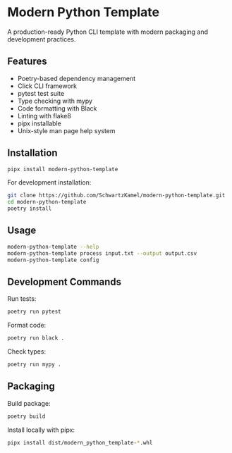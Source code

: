 # Modern Python Template

A production-ready Python CLI template with modern packaging and development practices.

## Features

- Poetry-based dependency management
- Click CLI framework
- pytest test suite
- Type checking with mypy
- Code formatting with Black
- Linting with flake8
- pipx installable
- Unix-style man page help system

## Installation

```bash
pipx install modern-python-template
```

For development installation:
```bash
git clone https://github.com/SchwartzKamel/modern-python-template.git
cd modern-python-template
poetry install
```

## Usage

```bash
modern-python-template --help
modern-python-template process input.txt --output output.csv
modern-python-template config
```

## Development Commands

Run tests:
```bash
poetry run pytest
```

Format code:
```bash
poetry run black .
```

Check types:
```bash
poetry run mypy .
```

## Packaging

Build package:
```bash
poetry build
```

Install locally with pipx:
```bash
pipx install dist/modern_python_template-*.whl
